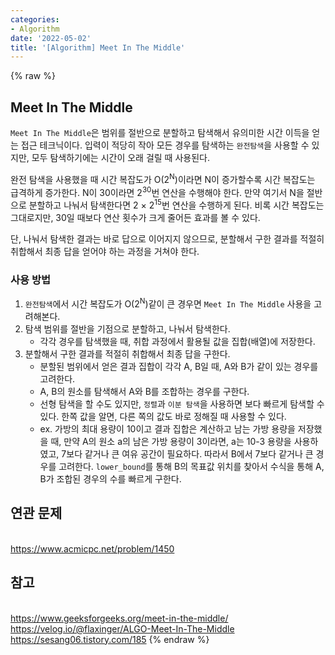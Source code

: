 ```yaml
---
categories:
- Algorithm
date: '2022-05-02'
title: '[Algorithm] Meet In The Middle'
---
```


{% raw %}
##  Meet In The Middle
`Meet In The Middle`은 범위를 절반으로 분할하고 탐색해서 유의미한 시간 이득을 얻는 접근 테크닉이다. 입력이 적당히 작아 모든 경우를 탐색하는 `완전탐색`을 사용할 수 있지만, 모두 탐색하기에는 시간이 오래 걸릴 때 사용된다.

완전 탐색을 사용했을 때 시간 복잡도가 O(2<sup>N</sup>)이라면 N이 증가할수록 시간 복잡도는 급격하게 증가한다. N이 30이라면 2<sup>30</sup>번 연산을 수행해야 한다. 만약 여기서 N을 절반으로 분할하고 나눠서 탐색한다면 2 × 2<sup>15</sup>번 연산을 수행하게 된다. 비록 시간 복잡도는 그대로지만, 30일 때보다 연산 횟수가 크게 줄어든 효과를 볼 수 있다.

단, 나눠서 탐색한 결과는 바로 답으로 이어지지 않으므로, 분할해서 구한 결과를 적절히 취합해서 최종 답을 얻어야 하는 과정을 거쳐야 한다.

### 사용 방법
1. `완전탐색`에서 시간 복잡도가 O(2<sup>N</sup>)같이 큰 경우면 `Meet In The Middle` 사용을 고려해본다.
2. 탐색 범위를 절반을 기점으로 분할하고, 나눠서 탐색한다.
	- 각각 경우를 탐색했을 때, 취합 과정에서 활용될 값을 집합(배열)에 저장한다.
3. 분할해서 구한 결과를 적절히 취합해서 최종 답을 구한다.
	- 분할된 범위에서 얻은 결과 집합이 각각 A, B일 때, A와 B가 같이 있는 경우를 고려한다.
	- A, B의 원소를 탐색해서 A와 B를 조합하는 경우를 구한다.
	- 선형 탐색을 할 수도 있지만, `정렬`과 `이분 탐색`을 사용하면 보다 빠르게 탐색할 수 있다. 한쪽 값을 알면, 다른 쪽의 값도 바로 정해질 때 사용할 수 있다.
	- ex. 가방의 최대 용량이 10이고 결과 집합은 계산하고 남는 가방 용량을 저장했을 때, 만약 A의 원소 a의 남은 가방 용량이 3이라면, a는 10-3 용량을 사용하였고, 7보다 같거나 큰 여유 공간이 필요하다. 따라서 B에서 7보다 같거나 큰 경우를 고려한다. `lower_bound`를 통해 B의 목표값 위치를 찾아서 수식을 통해 A, B가 조합된 경우의 수를 빠르게 구한다.

## 연관 문제
<br>https://www.acmicpc.net/problem/1450

## 참고
<br>https://www.geeksforgeeks.org/meet-in-the-middle/
<br>https://velog.io/@flaxinger/ALGO-Meet-In-The-Middle
<br>https://sesang06.tistory.com/185
{% endraw %}